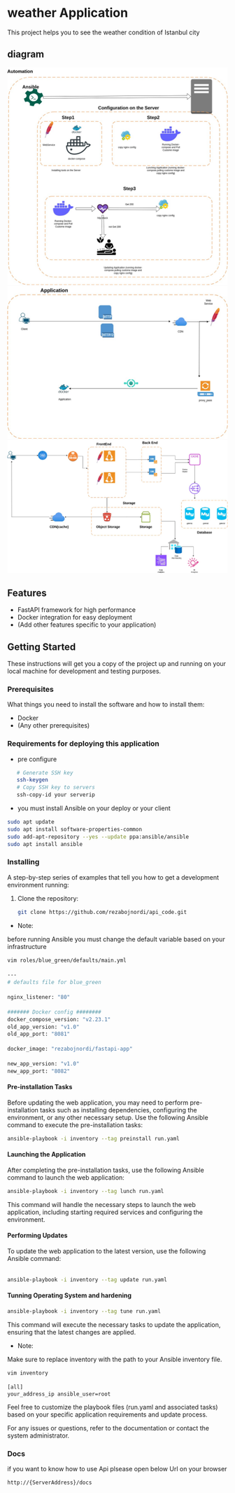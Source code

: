 # weather Application

This project helps you to see the weather condition of Istanbul city


## diagram

<img src="./img/111.jpg">

<img src="./img/http.jpg">

<img src="./img/webapp.jpg">

## Features

- FastAPI framework for high performance
- Docker integration for easy deployment
- (Add other features specific to your application)

## Getting Started

These instructions will get you a copy of the project up and running on your local machine for development and testing purposes.

### Prerequisites

What things you need to install the software and how to install them:

- Docker
- (Any other prerequisites)

### Requirements for deploying this application

* pre configure

```bash
   # Generate SSH key
   ssh-keygen
   # Copy SSH key to servers
   ssh-copy-id your serverip
```
* you must install Ansible on your deploy or your client

```bash
sudo apt update
sudo apt install software-properties-common
sudo add-apt-repository --yes --update ppa:ansible/ansible
sudo apt install ansible
```

### Installing

A step-by-step series of examples that tell you how to get a development environment running:

1. Clone the repository:
   ```bash
   git clone https://github.com/rezabojnordi/api_code.git


* Note:

before running Ansible you must change the default variable based on your infrastructure

```bash
vim roles/blue_green/defaults/main.yml

---
# defaults file for blue_green

nginx_listener: "80"

####### Docker config ########
docker_compose_version: "v2.23.1"
old_app_version: "v1.0"
old_app_port: "8081"

docker_image: "rezabojnordi/fastapi-app"

new_app_version: "v1.0"
new_app_port: "8082"

```


#### Pre-installation Tasks
Before updating the web application, you may need to perform pre-installation tasks such as installing dependencies, configuring the environment, or any other necessary setup. Use the following Ansible command to execute the pre-installation tasks:

``` bash
ansible-playbook -i inventory --tag preinstall run.yaml

```
#### Launching the Application
After completing the pre-installation tasks, use the following Ansible command to launch the web application:

``` bash
ansible-playbook -i inventory --tag lunch run.yaml

```
This command will handle the necessary steps to launch the web application, including starting required services and configuring the environment.

#### Performing Updates

To update the web application to the latest version, use the following Ansible command:

```bash

ansible-playbook -i inventory --tag update run.yaml

```

#### Tunning Operating System and hardening

``` bash
ansible-playbook -i inventory --tag tune run.yaml
```
This command will execute the necessary tasks to update the application, ensuring that the latest changes are applied.

* Note: 

Make sure to replace inventory with the path to your Ansible inventory file.

```
vim inventory

[all]
your_address_ip ansible_user=root

```
Feel free to customize the playbook files (run.yaml and associated tasks) based on your specific application requirements and update process.

For any issues or questions, refer to the documentation or contact the system administrator.

### Docs
if you want to know how to use Api plsease open below Url on your browser

```
http://{ServerAddress}/docs
```
